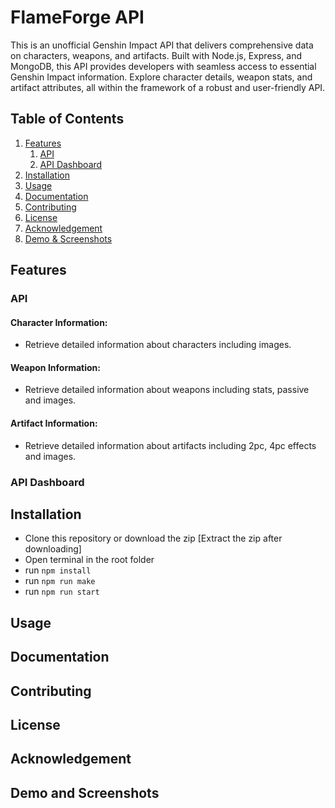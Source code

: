 # FlameForge API

This is an unofficial Genshin Impact API that delivers comprehensive data on characters, weapons, and artifacts. Built with Node.js, Express, and MongoDB, this API provides developers with seamless access to essential Genshin Impact information. Explore character details, weapon stats, and artifact attributes, all within the framework of a robust and user-friendly API.

## Table of Contents

1. [Features](#features)
    1. [API](#api)
    2. [API Dashboard](#api-dashboard)
2. [Installation](#installation)
3. [Usage](#usage)
4. [Documentation](#documentation)
5. [Contributing](#contributing)
6. [License](#license)
7. [Acknowledgement](#acknowledgement)
8. [Demo & Screenshots](#demo-and-screenshots)

## Features

### API

#### Character Information:

* Retrieve detailed information about characters including images.

#### Weapon Information:

* Retrieve detailed information about weapons including stats, passive and images.

#### Artifact Information:

* Retrieve detailed information about artifacts including 2pc, 4pc effects and images.

### API Dashboard

## Installation

- Clone this repository or download the zip [Extract the zip after downloading]
- Open terminal in the root folder
- run ```npm install```
- run ```npm run make```
- run ```npm run start```

## Usage

## Documentation

## Contributing

## License

## Acknowledgement

## Demo and Screenshots 

